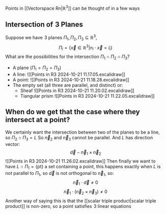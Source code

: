 Points in [[Vectorspace Rn|$\mathbb{R}^3$]] can be thought of in a few ways
## Intersection of $\hspace{0pt}3$ Planes
Suppose we have $\hspace{0pt}3$ planes $\Pi_{1},\Pi_{2},\Pi_{3}\subseteq \mathbb{R}^3$,
$$
\Pi_{i}=\{ \vec{x} \in \mathbb{R}^3|n_{i}\cdot \vec{x}=l_{i} \}
$$
What are the possibilities for the intersection $\Pi_{1}\cap \Pi_{2}\cap \Pi_{3}$?
- A plane ($\Pi_{1}=\Pi_{2}=\Pi_{3}$)
- A line:
![[Points in R3 2024-10-21 11.17.05.excalidraw]]
- A point:
![[Points in R3 2024-10-21 11.18.28.excalidraw]]
- The empty set (all three are parallel, and distinct) or:
    - Sheaf
    ![[Points in R3 2024-10-21 11.20.02.excalidraw]]
    - Tiangular prism
![[Points in R3 2024-10-21 11.22.05.excalidraw]]
## When do we get that the case where they intersect at a point?
We certainly want the intersection between two of the planes to be a line, so $\Pi_{2}\cap \Pi_{3}=L$
So $\vec{n}_{2}$ and $\vec{n}_{3}$ cannot be parallel. And $L$ has direction vector:
$$
\vec{d}-\vec{n}_{1}\times \vec{n}_{2}
$$
![[Points in R3 2024-10-21 11.26.02.excalidraw]]
Then finally we want to have $L\cap \Pi_{1}=\{ \text{pt} \}$ a set containing a point, this happens exactly when $L$ is not parallel to $\Pi_{1}$, so $\vec{d}$ is not orthogonal to $\vec{n}_{1}$, so:
$$
\vec{n}_{1}\cdot \vec{d}\neq 0
$$
$$
 \vec{n}_{1}\cdot(\vec{n}_{2}\times \vec{n}_{3})\neq 0
$$
Another way of saying this is that the [[scalar triple product|scalar triple product]] is non-zero, so a point satisfies $\hspace{0pt}3$ linear equations